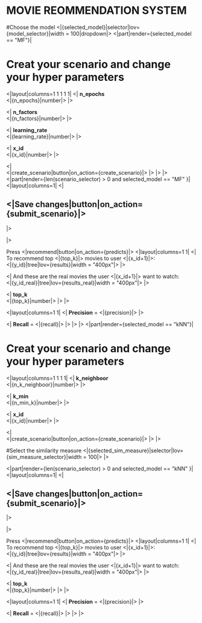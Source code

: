 # MOVIE REOMMENDATION SYSTEM
#Choose the model
<|{selected_model}|selector|lov={model_selector}|width = 100|dropdown|>
<|part|render={selected_model == "MF"}|
# Creat your scenario and change your hyper parameters
<|layout|columns=1 1 1 1 1|
<|
**n_epochs** <br/> <|{n_epochs}|number|>
|>

<|
**n_factors** <br/> <|{n_factors}|number|>
|>

<|
**learning_rate** <br/> <|{learning_rate}|number|>
|>

<|
**x_id** <br/> <|{x_id}|number|>
|>

<|
<br/> <|create_scenario|button|on_action={create_scenario}|>
|>
|>
|>
<|part|render={len(scenario_selector) > 0 and selected_model == "MF" }|
<|layout|columns=1|
<|
##  <|Save changes|button|on_action={submit_scenario}|>
|>

|>

Press <|recommend|button|on_action={predicts}|>
<|layout|columns=1 1|
<|
To recommend top <|{top_k}|> movies to user <|{x_id+1}|>: <br/> <|{y_id}|tree|lov={results}|width = "400px"|>
|>

<|
And these are the real movies the user <|{x_id+1}|> want to watch: <br/>
<|{y_id_real}|tree|lov={results_real}|width = "400px"|>
|>

<|
**top_k** <br/> <|{top_k}|number|>
|>
|>

<|layout|columns=1 1|
<|
**Precision** = <|{precision}|> 
|>

<|
**Recall** = <|{recall}|> 
|>
|>
|>
<|part|render={selected_model == "kNN"}|
# Creat your scenario and change your hyper parameters
<|layout|columns=1 1 1 1|
<|
**k_neighboor** <br/> <|{n_k_neighboor}|number|>
|>

<|
**k_min** <br/> <|{n_min_k}|number|>
|>

<|
**x_id** <br/> <|{x_id}|number|>
|>

<|
<br/> <|create_scenario|button|on_action={create_scenario}|>
|>
|>

#Select the similarity measure
<|{selected_sim_measure}|selector|lov={sim_measure_selector}|width = 100|>
|>

<|part|render={len(scenario_selector) > 0 and selected_model == "kNN" }|
<|layout|columns=1|
<|
##  <|Save changes|button|on_action={submit_scenario}|>
|>

|>

Press <|recommend|button|on_action={predicts}|>
<|layout|columns=1 1|
<|
To recommend top <|{top_k}|> movies to user <|{x_id+1}|>: <br/> <|{y_id}|tree|lov={results}|width = "400px"|>
|>

<|
And these are the real movies the user <|{x_id+1}|> want to watch: <br/>
<|{y_id_real}|tree|lov={results_real}|width = "400px"|>
|>

<|
**top_k** <br/> <|{top_k}|number|>
|>
|>

<|layout|columns=1 1|
<|
**Precision** = <|{precision}|>
|>

<|
**Recall** = <|{recall}|>
|>
|>
|>
